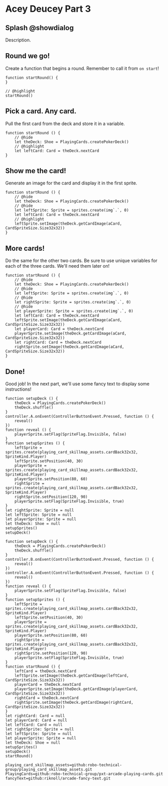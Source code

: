 # Acey Deucey Part 3

## Splash @showdialog

Description.

## Round we go!

Create a function that begins a round. Remember to call it from `on start`!

```blocks
function startRound() {
}

// @highlight
startRound()
```

## Pick a card. Any card.

Pull the first card from the deck and store it in a variable.

```blocks
function startRound () {
    // @hide
    let theDeck: Shoe = PlayingCards.createPokerDeck()
    // @highlight
    let leftCard: Card = theDeck.nextCard
}
```

## Show me the card!

Generate an image for the card and display it in the first sprite.

```blocks
function startRound () {
    // @hide
    let theDeck: Shoe = PlayingCards.createPokerDeck()
    // @hide
    let leftSprite: Sprite = sprites.create(img`.`, 0)
    let leftCard: Card = theDeck.nextCard
    // @highlight
    leftSprite.setImage(theDeck.getCardImage(aCard, CardSpriteSize.Size32x32))
}
```

## More cards!

Do the same for the other two cards. Be sure to use unique variables
for each of the three cards. We'll need them later on!

```blocks
function startRound () {
    // @hide
    let theDeck: Shoe = PlayingCards.createPokerDeck()
    // @hide
    let leftSprite: Sprite = sprites.create(img`.`, 0)
    // @hide
    let rightSprite: Sprite = sprites.create(img`.`, 0)
    // @hide
    let playerSprite: Sprite = sprites.create(img`.`, 0)
    let leftCard: Card = theDeck.nextCard
    leftSprite.setImage(theDeck.getCardImage(aCard, CardSpriteSize.Size32x32))
    let playerCard: Card = theDeck.nextCard
    playerSprite.setImage(theDeck.getCardImage(aCard, CardSpriteSize.Size32x32))
    let rightCard: Card = theDeck.nextCard
    rightSprite.setImage(theDeck.getCardImage(aCard, CardSpriteSize.Size32x32))
}
```

## Done!

Good job! In the next part, we'll use some fancy text to display
some instructions!

```template
function setupDeck () {
    theDeck = PlayingCards.createPokerDeck()
    theDeck.shuffle()
}
controller.A.onEvent(ControllerButtonEvent.Pressed, function () {
    reveal()
})
function reveal () {
    playerSprite.setFlag(SpriteFlag.Invisible, false)
}
function setupSprites () {
    leftSprite = sprites.create(playing_card_skillmap_assets.cardBack32x32, SpriteKind.Player)
    leftSprite.setPosition(40, 30)
    playerSprite = sprites.create(playing_card_skillmap_assets.cardBack32x32, SpriteKind.Player)
    playerSprite.setPosition(80, 60)
    rightSprite = sprites.create(playing_card_skillmap_assets.cardBack32x32, SpriteKind.Player)
    rightSprite.setPosition(120, 90)
    playerSprite.setFlag(SpriteFlag.Invisible, true)
}
let rightSprite: Sprite = null
let leftSprite: Sprite = null
let playerSprite: Sprite = null
let theDeck: Shoe = null
setupSprites()
setupDeck()
```

```ghost
function setupDeck () {
    theDeck = PlayingCards.createPokerDeck()
    theDeck.shuffle()
}
controller.B.onEvent(ControllerButtonEvent.Pressed, function () {
    reveal()
})
controller.A.onEvent(ControllerButtonEvent.Pressed, function () {
    reveal()
})
function reveal () {
    playerSprite.setFlag(SpriteFlag.Invisible, false)
}
function setupSprites () {
    leftSprite = sprites.create(playing_card_skillmap_assets.cardBack32x32, SpriteKind.Player)
    leftSprite.setPosition(40, 30)
    playerSprite = sprites.create(playing_card_skillmap_assets.cardBack32x32, SpriteKind.Player)
    playerSprite.setPosition(80, 60)
    rightSprite = sprites.create(playing_card_skillmap_assets.cardBack32x32, SpriteKind.Player)
    rightSprite.setPosition(120, 90)
    playerSprite.setFlag(SpriteFlag.Invisible, true)
}
function startRound () {
    leftCard = theDeck.nextCard
    leftSprite.setImage(theDeck.getCardImage(leftCard, CardSpriteSize.Size32x32))
    playerCard = theDeck.nextCard
    playerSprite.setImage(theDeck.getCardImage(playerCard, CardSpriteSize.Size32x32))
    rightCard = theDeck.nextCard
    rightSprite.setImage(theDeck.getCardImage(rightCard, CardSpriteSize.Size32x32))
}
let rightCard: Card = null
let playerCard: Card = null
let leftCard: Card = null
let rightSprite: Sprite = null
let leftSprite: Sprite = null
let playerSprite: Sprite = null
let theDeck: Shoe = null
setupSprites()
setupDeck()
startRound()
```

```package
playing_card_skillmap_assets=github:robo-technical-group/playing_card_skillmap_assets.git
PlayingCards=github:robo-technical-group/pxt-arcade-playing-cards.git
fancyText=github:riknoll/arcade-fancy-text.git
```
